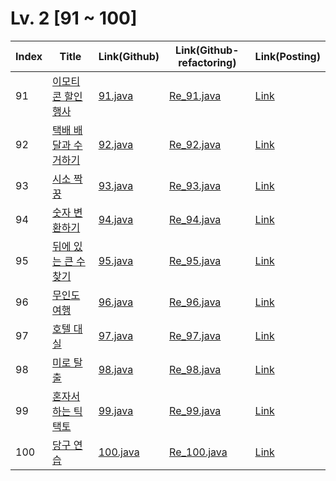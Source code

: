# Lv. 2 \[91 ~ 100]

| Index | Title | Link(Github) | Link(Github-refactoring) | Link(Posting) |
|----|----|----|----|----|
| 91 | [이모티콘 할인행사](https://school.programmers.co.kr/learn/courses/30/lessons/150368) | [91.java](https://github.com/2384320/Programmers-Algorithm/blob/main/Lv.2/91~100/91.java) | [Re_91.java](https://github.com/2384320/Programmers-Algorithm/blob/main/Lv.2/91~100/Re_91.java) | [Link](https://swift-badge-161.notion.site/Lv-2-091-8e4b1d307445440c9277cdea06746ebe?pvs=4) |
| 92 | [택배 배달과 수거하기](https://school.programmers.co.kr/learn/courses/30/lessons/150369) | [92.java](https://github.com/2384320/Programmers-Algorithm/blob/main/Lv.2/91~100/92.java) | [Re_92.java](https://github.com/2384320/Programmers-Algorithm/blob/main/Lv.2/91~100/Re_92.java) | [Link](https://swift-badge-161.notion.site/Lv-2-092-38d6c5478db84d529d0797ee4cbb6148?pvs=4) |
| 93 | [시소 짝꿍](https://school.programmers.co.kr/learn/courses/30/lessons/152996) | [93.java](https://github.com/2384320/Programmers-Algorithm/blob/main/Lv.2/91~100/93.java) | [Re_93.java](https://github.com/2384320/Programmers-Algorithm/blob/main/Lv.2/91~100/Re_93.java) | [Link](https://swift-badge-161.notion.site/Lv-2-093-a98a00bd5cfe48e190149e6634e6bd65?pvs=4) |
| 94 | [숫자 변환하기](https://school.programmers.co.kr/learn/courses/30/lessons/154538) | [94.java](https://github.com/2384320/Programmers-Algorithm/blob/main/Lv.2/91~100/94.java) | [Re_94.java](https://github.com/2384320/Programmers-Algorithm/blob/main/Lv.2/91~100/Re_94.java) | [Link](https://swift-badge-161.notion.site/Lv-2-094-ad3b496ffb164884a4ef49fe238c6dc5?pvs=4) |
| 95 | [뒤에 있는 큰 수 찾기](https://school.programmers.co.kr/learn/courses/30/lessons/154539) | [95.java](https://github.com/2384320/Programmers-Algorithm/blob/main/Lv.2/91~100/95.java) | [Re_95.java](https://github.com/2384320/Programmers-Algorithm/blob/main/Lv.2/91~100/Re_95.java) | [Link](https://swift-badge-161.notion.site/Lv-2-095-20963ab6dfb141e19481a6b5f36682c6?pvs=4) |
| 96 | [무인도 여행](https://school.programmers.co.kr/learn/courses/30/lessons/154540) | [96.java](https://github.com/2384320/Programmers-Algorithm/blob/main/Lv.2/91~100/96.java) | [Re_96.java](https://github.com/2384320/Programmers-Algorithm/blob/main/Lv.2/91~100/Re_96.java) | [Link](https://swift-badge-161.notion.site/Lv-2-096-2efc686bd78d45cf89f9db9e63a5b6ae?pvs=4) |
| 97 | [호텔 대실](https://school.programmers.co.kr/learn/courses/30/lessons/155651) | [97.java](https://github.com/2384320/Programmers-Algorithm/blob/main/Lv.2/91~100/97.java) | [Re_97.java](https://github.com/2384320/Programmers-Algorithm/blob/main/Lv.2/91~100/Re_97.java) | [Link]() |
| 98 | [미로 탈출](https://school.programmers.co.kr/learn/courses/30/lessons/159993) | [98.java](https://github.com/2384320/Programmers-Algorithm/blob/main/Lv.2/91~100/98.java) | [Re_98.java](https://github.com/2384320/Programmers-Algorithm/blob/main/Lv.2/91~100/Re_98.java) | [Link]() |
| 99 | [혼자서 하는 틱택토](https://school.programmers.co.kr/learn/courses/30/lessons/160585) | [99.java](https://github.com/2384320/Programmers-Algorithm/blob/main/Lv.2/91~100/99.java) | [Re_99.java](https://github.com/2384320/Programmers-Algorithm/blob/main/Lv.2/91~100/Re_99.java) | [Link]() |
| 100 | [당구 연습](https://school.programmers.co.kr/learn/courses/30/lessons/169198) | [100.java](https://github.com/2384320/Programmers-Algorithm/blob/main/Lv.2/91~100/100.java) | [Re_100.java](https://github.com/2384320/Programmers-Algorithm/blob/main/Lv.2/91~100/Re_100.java) | [Link]() |
